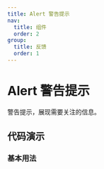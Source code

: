 ```yaml
---
title: Alert 警告提示
nav:
  title: 组件
  order: 2
group:
  title: 反馈
  order: 1
---
```


# Alert 警告提示

警告提示，展现需要关注的信息。

## 代码演示

### 基本用法

<code src="./demo/basic.tsx"></code>

<!-- ## API

| 属性 | 说明 | 类型                     | 默认值 |
| kind | 警告类型 | `info` `positive` `negative` `warning` | `info` |
 -->

<API src="./index.tsx"></API>
